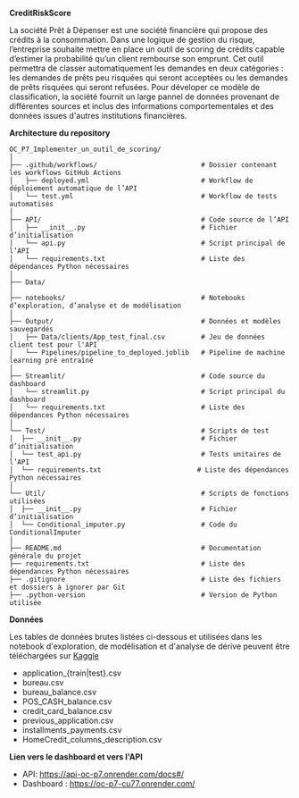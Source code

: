 **CreditRiskScore**

La société Prêt à Dépenser est une société financière  qui propose des crédits à la consommation. 
Dans une logique de gestion du risque, l’entreprise souhaite mettre en place un outil de scoring de crédits capable d’estimer 
la probabilité qu’un client rembourse son emprunt. Cet outil permettra de classer automatiquement les demandes en deux catégories : 
les demandes de prêts peu risquées qui seront acceptées ou les demandes de prêts risquées qui seront refusées. Pour déveloper ce modèle 
de classification, la société fournit un large pannel de données provenant de différentes sources et inclus des informations comportementales 
et des données issues d'autres institutions financières.

**Architecture du repository**

```
OC_P7_Implementer_un_outil_de_scoring/
│
├── .github/workflows/                          # Dossier contenant les workflows GitHub Actions 
│   ├── deployed.yml                            # Workflow de déploiement automatique de l’API
│   └── test.yml                                # Workflow de tests automatisés 
│
├── API/                                        # Code source de l’API
│   ├── __init__.py                             # Fichier d’initialisation 
│   └── api.py                                  # Script principal de l’API
│   └── requirements.txt                        # Liste des dépendances Python nécessaires
│ 
├── Data/
│ 
├── notebooks/                                  # Notebooks d’exploration, d’analyse et de modélisation
│ 
├── Output/                                     # Données et modèles sauvegardés
│   ├── Data/clients/App_test_final.csv         # Jeu de données client test pour l'API
│   └── Pipelines/pipeline_to_deployed.joblib   # Pipeline de machine learning pré entraîné
│
├── Streamlit/                                  # Code source du dashboard
│   └── streamlit.py                            # Script principal du dashboard
│   └── requirements.txt                        # Liste des dépendances Python nécessaires
│ 
└── Test/                                       # Scripts de test
│  ├── __init__.py                              # Fichier d’initialisation 
│  └── test_api.py                              # Tests unitaires de l’API
│  └── requirements.txt                        # Liste des dépendances Python nécessaires
│ 
└── Util/                                       # Scripts de fonctions utilisées
│  ├── __init__.py                              # Fichier d’initialisation 
│  └── Conditional_imputer.py                   # Code du ConditionalImputer
│
├── README.md                                   # Documentation générale du projet
├── requirements.txt                            # Liste des dépendances Python nécessaires
├── .gitignore                                  # Liste des fichiers et dossiers à ignorer par Git
├── .python-version                             # Version de Python utilisée 

```
**Données**

Les tables de données brutes listées ci-dessous et utilisées dans les notebook d'exploration, de modélisation et d'analyse de dérive peuvent être téléchargées sur [Kaggle]( https://www.kaggle.com/c/home-credit-default-risk/data)  

- application_{train|test}.csv
- bureau.csv
- bureau_balance.csv
- POS_CASH_balance.csv
- credit_card_balance.csv
- previous_application.csv
- installments_payments.csv
- HomeCredit_columns_description.csv

**Lien vers le dashboard et vers l'API** 

- API: https://api-oc-p7.onrender.com/docs#/  
- Dashboard : https://oc-p7-cu77.onrender.com/

